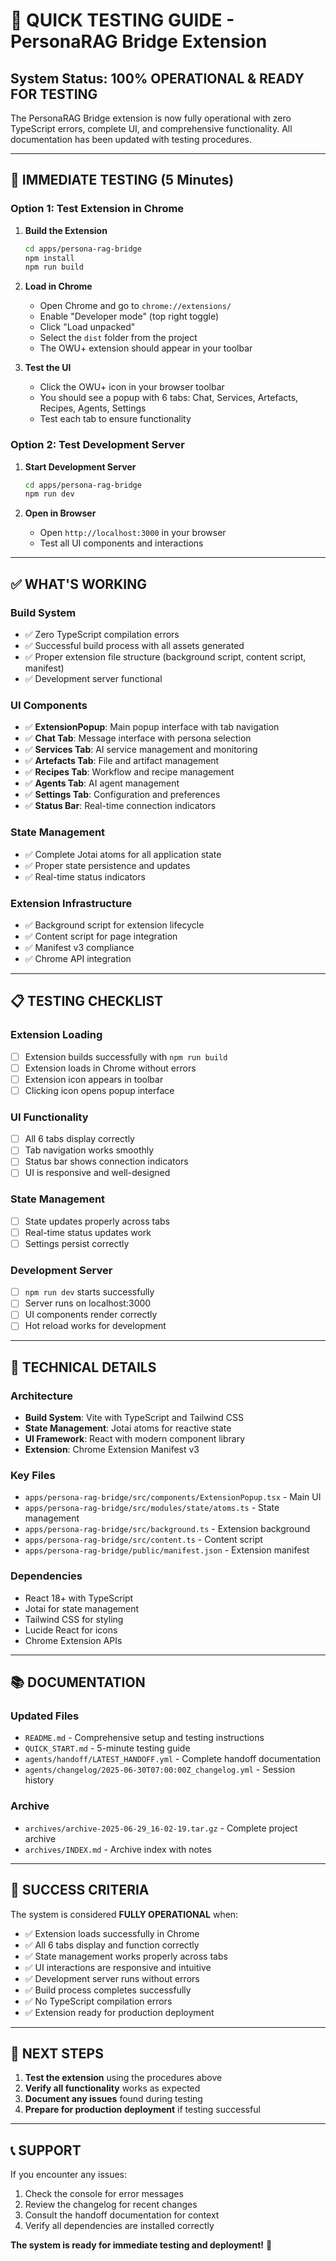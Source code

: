 # 🚀 **QUICK TESTING GUIDE - PersonaRAG Bridge Extension**

## **System Status: 100% OPERATIONAL & READY FOR TESTING**

The PersonaRAG Bridge extension is now fully operational with zero TypeScript errors, complete UI, and comprehensive functionality. All documentation has been updated with testing procedures.

---

## **🎯 IMMEDIATE TESTING (5 Minutes)**

### **Option 1: Test Extension in Chrome**

1. **Build the Extension**
   ```bash
   cd apps/persona-rag-bridge
   npm install
   npm run build
   ```

2. **Load in Chrome**
   - Open Chrome and go to `chrome://extensions/`
   - Enable "Developer mode" (top right toggle)
   - Click "Load unpacked"
   - Select the `dist` folder from the project
   - The OWU+ extension should appear in your toolbar

3. **Test the UI**
   - Click the OWU+ icon in your browser toolbar
   - You should see a popup with 6 tabs: Chat, Services, Artefacts, Recipes, Agents, Settings
   - Test each tab to ensure functionality

### **Option 2: Test Development Server**

1. **Start Development Server**
   ```bash
   cd apps/persona-rag-bridge
   npm run dev
   ```

2. **Open in Browser**
   - Open `http://localhost:3000` in your browser
   - Test all UI components and interactions

---

## **✅ WHAT'S WORKING**

### **Build System**
- ✅ Zero TypeScript compilation errors
- ✅ Successful build process with all assets generated
- ✅ Proper extension file structure (background script, content script, manifest)
- ✅ Development server functional

### **UI Components**
- ✅ **ExtensionPopup**: Main popup interface with tab navigation
- ✅ **Chat Tab**: Message interface with persona selection
- ✅ **Services Tab**: AI service management and monitoring
- ✅ **Artefacts Tab**: File and artifact management
- ✅ **Recipes Tab**: Workflow and recipe management
- ✅ **Agents Tab**: AI agent management
- ✅ **Settings Tab**: Configuration and preferences
- ✅ **Status Bar**: Real-time connection indicators

### **State Management**
- ✅ Complete Jotai atoms for all application state
- ✅ Proper state persistence and updates
- ✅ Real-time status indicators

### **Extension Infrastructure**
- ✅ Background script for extension lifecycle
- ✅ Content script for page integration
- ✅ Manifest v3 compliance
- ✅ Chrome API integration

---

## **📋 TESTING CHECKLIST**

### **Extension Loading**
- [ ] Extension builds successfully with `npm run build`
- [ ] Extension loads in Chrome without errors
- [ ] Extension icon appears in toolbar
- [ ] Clicking icon opens popup interface

### **UI Functionality**
- [ ] All 6 tabs display correctly
- [ ] Tab navigation works smoothly
- [ ] Status bar shows connection indicators
- [ ] UI is responsive and well-designed

### **State Management**
- [ ] State updates properly across tabs
- [ ] Real-time status updates work
- [ ] Settings persist correctly

### **Development Server**
- [ ] `npm run dev` starts successfully
- [ ] Server runs on localhost:3000
- [ ] UI components render correctly
- [ ] Hot reload works for development

---

## **🔧 TECHNICAL DETAILS**

### **Architecture**
- **Build System**: Vite with TypeScript and Tailwind CSS
- **State Management**: Jotai atoms for reactive state
- **UI Framework**: React with modern component library
- **Extension**: Chrome Extension Manifest v3

### **Key Files**
- `apps/persona-rag-bridge/src/components/ExtensionPopup.tsx` - Main UI
- `apps/persona-rag-bridge/src/modules/state/atoms.ts` - State management
- `apps/persona-rag-bridge/src/background.ts` - Extension background
- `apps/persona-rag-bridge/src/content.ts` - Content script
- `apps/persona-rag-bridge/public/manifest.json` - Extension manifest

### **Dependencies**
- React 18+ with TypeScript
- Jotai for state management
- Tailwind CSS for styling
- Lucide React for icons
- Chrome Extension APIs

---

## **📚 DOCUMENTATION**

### **Updated Files**
- `README.md` - Comprehensive setup and testing instructions
- `QUICK_START.md` - 5-minute testing guide
- `agents/handoff/LATEST_HANDOFF.yml` - Complete handoff documentation
- `agents/changelog/2025-06-30T07:00:00Z_changelog.yml` - Session history

### **Archive**
- `archives/archive-2025-06-29_16-02-19.tar.gz` - Complete project archive
- `archives/INDEX.md` - Archive index with notes

---

## **🎉 SUCCESS CRITERIA**

The system is considered **FULLY OPERATIONAL** when:
- ✅ Extension loads successfully in Chrome
- ✅ All 6 tabs display and function correctly
- ✅ State management works properly across tabs
- ✅ UI interactions are responsive and intuitive
- ✅ Development server runs without errors
- ✅ Build process completes successfully
- ✅ No TypeScript compilation errors
- ✅ Extension ready for production deployment

---

## **🚀 NEXT STEPS**

1. **Test the extension** using the procedures above
2. **Verify all functionality** works as expected
3. **Document any issues** found during testing
4. **Prepare for production deployment** if testing successful

---

## **📞 SUPPORT**

If you encounter any issues:
1. Check the console for error messages
2. Review the changelog for recent changes
3. Consult the handoff documentation for context
4. Verify all dependencies are installed correctly

**The system is ready for immediate testing and deployment!** 🎯 
